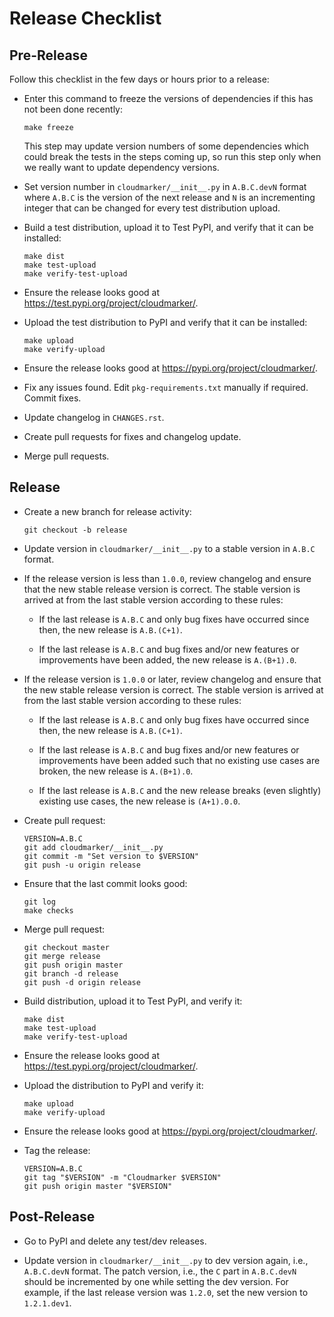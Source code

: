 Release Checklist
=================

Pre-Release
-----------

Follow this checklist in the few days or hours prior to a release:

  - Enter this command to freeze the versions of dependencies if this
    has not been done recently:

        make freeze

    This step may update version numbers of some dependencies which
    could break the tests in the steps coming up, so run this step only
    when we really want to update dependency versions.

  - Set version number in `cloudmarker/__init__.py` in `A.B.C.devN`
    format where `A.B.C` is the version of the next release and `N` is
    an incrementing integer that can be changed for every test
    distribution upload.

  - Build a test distribution, upload it to Test PyPI, and verify that
    it can be installed:

        make dist
        make test-upload
        make verify-test-upload

  - Ensure the release looks good at
    <https://test.pypi.org/project/cloudmarker/>.

  - Upload the test distribution to PyPI and verify that it can be
    installed:

        make upload
        make verify-upload

  - Ensure the release looks good at
    <https://pypi.org/project/cloudmarker/>.

  - Fix any issues found. Edit `pkg-requirements.txt` manually if
    required. Commit fixes.

  - Update changelog in `CHANGES.rst`.

  - Create pull requests for fixes and changelog update.

  - Merge pull requests.


Release
-------

  - Create a new branch for release activity:

        git checkout -b release

  - Update version in `cloudmarker/__init__.py` to a stable version in
    `A.B.C` format.

  - If the release version is less than `1.0.0`, review changelog and
    ensure that the new stable release version is correct. The stable
    version is arrived at from the last stable version according to
    these rules:

      - If the last release is `A.B.C` and only bug fixes have occurred
        since then, the new release is `A.B.(C+1)`.

      - If the last release is `A.B.C` and bug fixes and/or new features
        or improvements have been added, the new release is `A.(B+1).0`.

  - If the release version is `1.0.0` or later, review changelog and
    ensure that the new stable release version is correct. The stable
    version is arrived at from the last stable version according to
    these rules:

      - If the last release is `A.B.C` and only bug fixes have occurred
        since then, the new release is `A.B.(C+1)`.

      - If the last release is `A.B.C` and bug fixes and/or new features
        or improvements have been added such that no existing use cases
        are broken, the new release is `A.(B+1).0`.

      - If the last release is `A.B.C` and the new release breaks (even
        slightly) existing use cases, the new release is `(A+1).0.0`.

  - Create pull request:

        VERSION=A.B.C
        git add cloudmarker/__init__.py
        git commit -m "Set version to $VERSION"
        git push -u origin release

  - Ensure that the last commit looks good:

        git log
        make checks

  - Merge pull request:

        git checkout master
        git merge release
        git push origin master
        git branch -d release
        git push -d origin release

  - Build distribution, upload it to Test PyPI, and verify it:

        make dist
        make test-upload
        make verify-test-upload

  - Ensure the release looks good at
    <https://test.pypi.org/project/cloudmarker/>.

  - Upload the distribution to PyPI and verify it:

        make upload
        make verify-upload

  - Ensure the release looks good at
    <https://pypi.org/project/cloudmarker/>.

  - Tag the release:

        VERSION=A.B.C
        git tag "$VERSION" -m "Cloudmarker $VERSION"
        git push origin master "$VERSION"


Post-Release
------------

  - Go to PyPI and delete any test/dev releases.

  - Update version in `cloudmarker/__init__.py` to dev version again,
    i.e., `A.B.C.devN` format. The patch version, i.e., the `C` part in
    `A.B.C.devN` should be incremented by one while setting the dev
    version. For example, if the last release version was `1.2.0`, set
    the new version to `1.2.1.dev1`.
